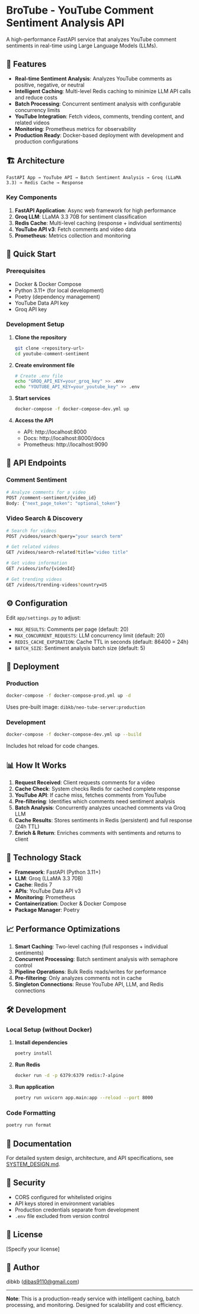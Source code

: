 # BroTube - YouTube Comment Sentiment Analysis API

A high-performance FastAPI service that analyzes YouTube comment sentiments in real-time using Large Language Models (LLMs).

## 🎯 Features

- **Real-time Sentiment Analysis**: Analyzes YouTube comments as positive, negative, or neutral
- **Intelligent Caching**: Multi-level Redis caching to minimize LLM API calls and reduce costs
- **Batch Processing**: Concurrent sentiment analysis with configurable concurrency limits
- **YouTube Integration**: Fetch videos, comments, trending content, and related videos
- **Monitoring**: Prometheus metrics for observability
- **Production Ready**: Docker-based deployment with development and production configurations

## 🏗️ Architecture

```
FastAPI App → YouTube API → Batch Sentiment Analysis → Groq (LLaMA 3.3) → Redis Cache → Response
```

### Key Components

1. **FastAPI Application**: Async web framework for high performance
2. **Groq LLM**: LLaMA 3.3 70B for sentiment classification
3. **Redis Cache**: Multi-level caching (response + individual sentiments)
4. **YouTube API v3**: Fetch comments and video data
5. **Prometheus**: Metrics collection and monitoring

## 🚀 Quick Start

### Prerequisites

- Docker & Docker Compose
- Python 3.11+ (for local development)
- Poetry (dependency management)
- YouTube Data API key
- Groq API key

### Development Setup

1. **Clone the repository**

   ```bash
   git clone <repository-url>
   cd youtube-comment-sentiment
   ```

2. **Create environment file**

   ```bash
   # Create .env file
   echo "GROQ_API_KEY=your_groq_key" >> .env
   echo "YOUTUBE_API_KEY=your_youtube_key" >> .env
   ```

3. **Start services**

   ```bash
   docker-compose -f docker-compose-dev.yml up
   ```

4. **Access the API**
   - API: http://localhost:8000
   - Docs: http://localhost:8000/docs
   - Prometheus: http://localhost:9090

## 📡 API Endpoints

### Comment Sentiment

```bash
# Analyze comments for a video
POST /comment-sentiment/{video_id}
Body: {"next_page_token": "optional_token"}
```

### Video Search & Discovery

```bash
# Search for videos
POST /videos/search?query="your search term"

# Get related videos
GET /videos/search-related?title="video title"

# Get video information
GET /videos/info/{videoId}

# Get trending videos
GET /videos/trending-videos?country=US
```

## ⚙️ Configuration

Edit `app/settings.py` to adjust:

- `MAX_RESULTS`: Comments per page (default: 20)
- `MAX_CONCURRENT_REQUESTS`: LLM concurrency limit (default: 20)
- `REDIS_CACHE_EXPIRATION`: Cache TTL in seconds (default: 86400 = 24h)
- `BATCH_SIZE`: Sentiment analysis batch size (default: 5)

## 🐳 Deployment

### Production

```bash
docker-compose -f docker-compose-prod.yml up -d
```

Uses pre-built image: `dibkb/neo-tube-server:production`

### Development

```bash
docker-compose -f docker-compose-dev.yml up --build
```

Includes hot reload for code changes.

## 📊 How It Works

1. **Request Received**: Client requests comments for a video
2. **Cache Check**: System checks Redis for cached complete response
3. **YouTube API**: If cache miss, fetches comments from YouTube
4. **Pre-filtering**: Identifies which comments need sentiment analysis
5. **Batch Analysis**: Concurrently analyzes uncached comments via Groq LLM
6. **Cache Results**: Stores sentiments in Redis (persistent) and full response (24h TTL)
7. **Enrich & Return**: Enriches comments with sentiments and returns to client

## 🔧 Technology Stack

- **Framework**: FastAPI (Python 3.11+)
- **LLM**: Groq (LLaMA 3.3 70B)
- **Cache**: Redis 7
- **APIs**: YouTube Data API v3
- **Monitoring**: Prometheus
- **Containerization**: Docker & Docker Compose
- **Package Manager**: Poetry

## 📈 Performance Optimizations

1. **Smart Caching**: Two-level caching (full responses + individual sentiments)
2. **Concurrent Processing**: Batch sentiment analysis with semaphore control
3. **Pipeline Operations**: Bulk Redis reads/writes for performance
4. **Pre-filtering**: Only analyzes comments not in cache
5. **Singleton Connections**: Reuse YouTube API, LLM, and Redis connections

## 🛠️ Development

### Local Setup (without Docker)

1. **Install dependencies**

   ```bash
   poetry install
   ```

2. **Run Redis**

   ```bash
   docker run -d -p 6379:6379 redis:7-alpine
   ```

3. **Run application**
   ```bash
   poetry run uvicorn app.main:app --reload --port 8000
   ```

### Code Formatting

```bash
poetry run format
```

## 📖 Documentation

For detailed system design, architecture, and API specifications, see [SYSTEM_DESIGN.md](./SYSTEM_DESIGN.md).

## 🔐 Security

- CORS configured for whitelisted origins
- API keys stored in environment variables
- Production credentials separate from development
- `.env` file excluded from version control

## 📝 License

[Specify your license]

## 👤 Author

dibkb (dibas9110@gmail.com)

---

**Note**: This is a production-ready service with intelligent caching, batch processing, and monitoring. Designed for scalability and cost efficiency.

